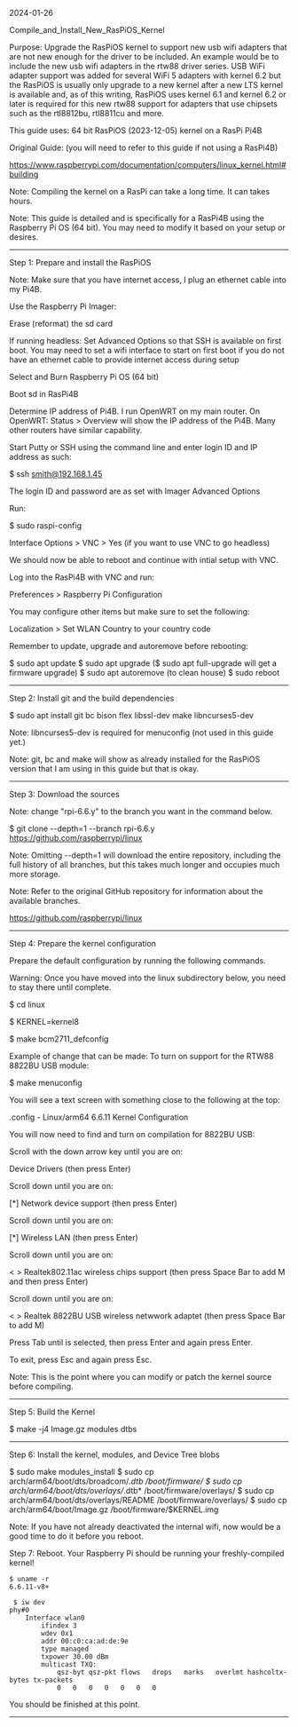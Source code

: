 2024-01-26

Compile_and_Install_New_RasPiOS_Kernel

Purpose: Upgrade the RasPiOS kernel to support new usb wifi adapters
that are not new enough for the driver to be included. An example
would be to include the new usb wifi adapters in the rtw88 driver series.
USB WiFi adapter support was added for several WiFi 5 adapters with kernel
6.2 but the RasPiOS is usually only upgrade to a new kernel after a new LTS
kernel is available and, as of this writing, RasPiOS uses kernel 6.1 and
kernel 6.2 or later is required for this new rtw88 support for adapters
that use chipsets such as the rtl8812bu, rtl8811cu and more.

This guide uses: 64 bit RasPiOS (2023-12-05) kernel on a RasPi Pi4B

Original Guide: (you will need to refer to this guide if not using a RasPi4B)

https://www.raspberrypi.com/documentation/computers/linux_kernel.html#building

Note: Compiling the kernel on a RasPi can take a long time. It can takes hours.

Note: This guide is detailed and is specifically for a RasPi4B
using the Raspberry Pi OS (64 bit). You may need to modify it
based on your setup or desires.

-----

Step 1: Prepare and install the RasPiOS

Note: Make sure that you have internet access, I plug an ethernet
cable into my Pi4B.

Use the Raspberry Pi Imager:

Erase (reformat) the sd card

If running headless: Set Advanced Options so that SSH is available
on first boot. You may need to set a wifi interface to start on
first boot if you do not have an ethernet cable to provide internet
access during setup

Select and Burn Raspberry Pi OS (64 bit)

Boot sd in RasPi4B

Determine IP address of Pi4B. I run OpenWRT on my main router. On
OpenWRT: Status > Overview will show the IP address of the Pi4B.
Many other routers have similar capability.

Start Putty or SSH using the command line and enter login ID and
IP address as such:

$ ssh smith@192.168.1.45

The login ID and password are as set with Imager Advanced Options

Run:

$ sudo raspi-config

Interface Options > VNC > Yes (if you want to use VNC to go headless)

We should now be able to reboot and continue with intial setup with VNC.

Log into the RasPi4B with VNC and run:

Preferences > Raspberry Pi Configuration

You may configure other items but make sure to set the following:

Localization > Set WLAN Country to your country code

Remember to update, upgrade and autoremove before rebooting:

$ sudo apt update
$ sudo apt upgrade ($ sudo apt full-upgrade will get a firmware upgrade)
$ sudo apt autoremove (to clean house)
$ sudo reboot

-----

Step 2: Install git and the build dependencies

$ sudo apt install git bc bison flex libssl-dev make libncurses5-dev

Note: libncurses5-dev is required for menuconfig (not used in this guide yet.)

Note: git, bc and make will show as already installed for the RasPiOS version
that I am using in this guide but that is okay.

-----

Step 3: Download the sources

Note: change "rpi-6.6.y" to the branch you want in the command below.

$ git clone --depth=1 --branch rpi-6.6.y https://github.com/raspberrypi/linux

Note: Omitting --depth=1 will download the entire repository, including the
full history of all branches, but this takes much longer and occupies much
more storage.

Note: Refer to the original GitHub repository for information about the
available branches.

https://github.com/raspberrypi/linux

-----

Step 4: Prepare the kernel configuration

Prepare the default configuration by running the following commands.

Warning: Once you have moved into the linux subdirectory below, you
need to stay there until complete.

$ cd linux

$ KERNEL=kernel8

$ make bcm2711_defconfig

Example of change that can be made: To turn on support for the RTW88 8822BU USB module:

$ make menuconfig

You will see a text screen with something close to the following at the
top:

 .config - Linux/arm64 6.6.11 Kernel Configuration
 
 You will now need to find and turn on compilation for 8822BU USB:
 
 Scroll with the down arrow key until you are on:
 
 Device Drivers (then press Enter)
 
 Scroll down until you are on:
 
 [*] Network device support (then press Enter)
 
 Scroll down until you are on:
  
 [*] Wireless LAN  (then press Enter)
 
 Scroll down until you are on:
 
 < > Realtek802.11ac wireless chips support (then press Space Bar to add M and then press Enter)
 
 Scroll down until you are on:
 
 < > Realtek 8822BU USB wireless netwwork adaptet (then press Space Bar to add M)
 
 Press Tab until <Save> is selected, then press Enter and again press Enter.
 
 To exit, press Esc and again press Esc.
 

Note: This is the point where you can modify or patch the kernel
source before compiling.

-----

Step 5: Build the Kernel

$ make -j4 Image.gz modules dtbs

-----

Step 6: Install the kernel, modules, and Device Tree blobs

$ sudo make modules_install
$ sudo cp arch/arm64/boot/dts/broadcom/*.dtb /boot/firmware/
$ sudo cp arch/arm64/boot/dts/overlays/*.dtb* /boot/firmware/overlays/
$ sudo cp arch/arm64/boot/dts/overlays/README /boot/firmware/overlays/
$ sudo cp arch/arm64/boot/Image.gz /boot/firmware/$KERNEL.img

Note: If you have not already deactivated the internal wifi, now would
be a good time to do it before you reboot.

Step 7: Reboot. Your Raspberry Pi should be running your freshly-compiled kernel!

```
$ uname -r
6.6.11-v8+

```

```
 $ iw dev
phy#0
	Interface wlan0
		ifindex 3
		wdev 0x1
		addr 00:c0:ca:ad:de:9e
		type managed
		txpower 30.00 dBm
		multicast TXQ:
			qsz-byt	qsz-pkt	flows	drops	marks	overlmt	hashcoltx-bytes	tx-packets
			0	0	0	0	0	0	0
```

You should be finished at this point.

-----

